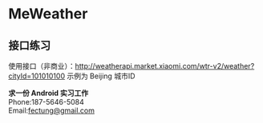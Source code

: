 # MeWeather
## 接口练习
使用接口（非商业）：http://weatherapi.market.xiaomi.com/wtr-v2/weather?cityId=101010100 
示例为 Beijing 城市ID

**求一份 Android 实习工作**   
Phone:187-5646-5084   
Email:fectung@gmail.com
